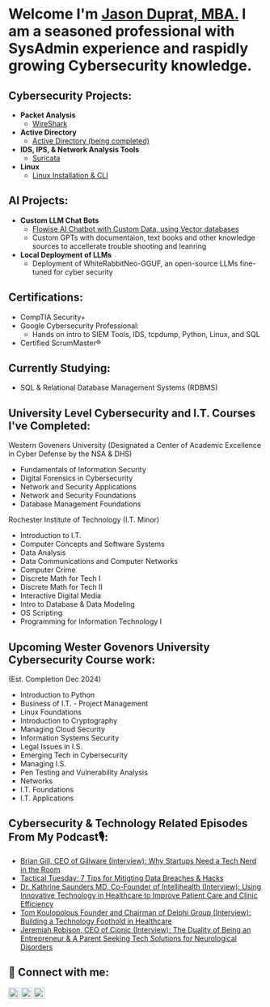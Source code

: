 # Welcome I'm [Jason Duprat, MBA.](https://www.linkedin.com/in/jasonaduprat/) I am a seasoned professional with SysAdmin experience and raspidly growing Cybersecurity knowledge.

## Cybersecurity Projects:

- **Packet Analysis**
  - [WireShark](https://github.com/jduprat6/wireshark1)
- **Active Directory**
  - [Active Directory (being completed)](https://github.com/jduprat6/)
- **IDS, IPS, & Network Analysis Tools**
  - [Suricata](https://github.com/jduprat6/suricata)
- **Linux**
  - [Linux Installation & CLI](https://github.com/jduprat6/linux)
  

## AI Projects:

- **Custom LLM Chat Bots**
  - [Flowise AI Chatbot with Custom Data, using Vector databases](https://github.com/jduprat6/Flowise)
  - Custom GPTs with documentaion, text books and other knowledge sources to accellerate trouble shooting and leanring
- **Local Deployment of LLMs**
  - Deployment of WhiteRabbitNeo-GGUF, an open-source LLMs fine-tuned for cyber security

    
## Certifications:

- CompTIA Security+
- Google Cybersecurity Professional:
  - Hands on intro to SIEM Tools, IDS, tcpdump, Python, Linux, and SQL
- Certified ScrumMaster®

## Currently Studying:

- SQL & Relational Database Management Systems (RDBMS)

## University Level Cybersecurity and I.T. Courses I've Completed:
Western Goveners University (Designated a Center of Academic Excellence in Cyber Defense by the NSA & DHS)
- Fundamentals of Information Security
- Digital Forensics in Cybersecurity
- Network and Security Applications
- Network and Security Foundations
- Database Management Foundations

Rochester Institute of Technology (I.T. Minor)
- Introduction to I.T.
- Computer Concepts and Software Systems
- Data Analysis
- Data Communications and Computer Networks
- Computer Crime
- Discrete Math for Tech I
- Discrete Math for Tech II
- Interactive Digital Media
- Intro to Database & Data Modeling
- OS Scripting
- Programming for Information Technology I

## Upcoming Wester Govenors University Cybersecurity Course work:
(Est. Completion Dec 2024)
- Introduction to Python
- Business of I.T. - Project Management
- Linux Foundations
- Introduction to Cryptography
- Managing Cloud Security
- Information Systems Security
- Legal Issues in I.S.
- Emerging Tech in Cybersecurity
- Managing I.S.
- Pen Testing and Vulnerability Analysis
- Networks
- I.T. Foundations
- I.T. Applications

## Cybersecurity & Technology Related Episodes From My Podcast🎙️:

- [Brian Gill, CEO of Gillware (Interview): Why Startups Need a Tech Nerd in the Room](https://podcasts.apple.com/gr/podcast/brian-gill-why-startups-need-a-tech-nerd-in-the-room/id1466387659?i=1000513512402)
- [Tactical Tuesday: 7 Tips for Mitigting Data Breaches & Hacks](https://podcasts.apple.com/gr/podcast/348-7-tips-for-mitigating-data-breaches-hacks/id1466387659?i=1000628427319)
- [Dr. Kathrine Saunders MD, Co-Founder of Intellihealth (Interview): Using Innovative Technology in Healthcare to Improve Patient Care and Clinic Efficiency](https://podcasts.apple.com/gr/podcast/352-using-innovative-technology-in-healthcare-to-improve/id1466387659?i=1000630300178)
- [Tom Koulopolous Founder and Chairman of Delphi Group (Interview): Building a Technology Foothold in Healthcare](https://podcasts.apple.com/gr/podcast/tom-koulopolous-building-a-technology-foothold-in/id1466387659?i=1000493182861)
- [Jeremiah Robison, CEO of Cionic (Interview): The Duality of Being an Entrepreneur & A Parent Seeking Tech Solutions for Neurological Disorders](https://podcasts.apple.com/gr/podcast/jeremiah-robison-the-duality-of-being/id1466387659?i=1000557570158)


## 🤳 Connect with me:

[<img align="left" alt="Jason Duprat | Apple" width="22px" src="https://cdn.jsdelivr.net/npm/simple-icons@3.13.0/icons/applepodcasts.svg" />][applepodcasts]
[<img align="left" alt="Jason Duprat | Twitter" width="22px" src="https://cdn.jsdelivr.net/npm/simple-icons@v3/icons/twitter.svg" />][twitter]
[<img align="left" alt="Jason Duprat | LinkedIn" width="22px" src="https://cdn.jsdelivr.net/npm/simple-icons@v3/icons/linkedin.svg" />][linkedin]

[applepodcasts]: https://podcasts.apple.com/gr/podcast/healthcare-boss-academy-podcast/id1466387659
[twitter]: https://twitter.com/jasonaduprat
[linkedin]: https://www.linkedin.com/in/jasonaduprat/



